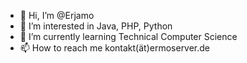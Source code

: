 - 👋 Hi, I’m @Erjamo
- 👀 I’m interested in Java, PHP, Python
- 🌱 I’m currently learning Technical Computer Science
- 📫 How to reach me kontakt(ät)ermoserver.de
